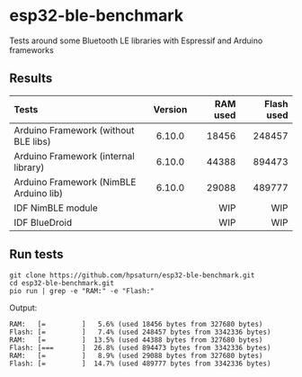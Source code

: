 # esp32-ble-benchmark

Tests around some Bluetooth LE libraries with Espressif and Arduino frameworks

## Results

| Tests | Version |  RAM used | Flash used |
|:---------|:------:|------:|------:|
| Arduino Framework (without BLE libs)   | 6.10.0 | 18456 | 248457 |
| Arduino Framework (internal library)   | 6.10.0 | 44388 | 894473 |
| Arduino Framework (NimBLE Arduino lib) | 6.10.0 | 29088 | 489777 |
| IDF NimBLE module | | WIP | WIP |
| IDF BlueDroid | | WIP | WIP |

## Run tests

```shell
git clone https://github.com/hpsaturn/esp32-ble-benchmark.git
cd esp32-ble-benchmark.git
pio run | grep -e "RAM:" -e "Flash:"
```

Output:

```shell
RAM:   [=         ]   5.6% (used 18456 bytes from 327680 bytes)
Flash: [=         ]   7.4% (used 248457 bytes from 3342336 bytes)
RAM:   [=         ]  13.5% (used 44388 bytes from 327680 bytes)
Flash: [===       ]  26.8% (used 894473 bytes from 3342336 bytes)
RAM:   [=         ]   8.9% (used 29088 bytes from 327680 bytes)
Flash: [=         ]  14.7% (used 489777 bytes from 3342336 bytes)
```
